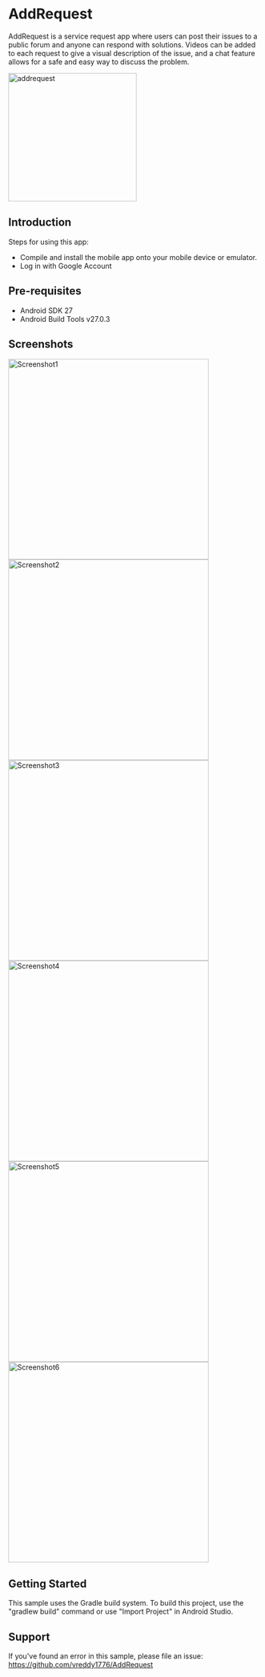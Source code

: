 AddRequest
===================================

AddRequest is a service request app where users can post their issues to a public forum and anyone can respond with solutions.  Videos can be added to each request to give a visual description of the issue, and a chat feature allows for a safe and easy way to discuss the problem.

<a href="https://www.dropbox.com/s/x1ramthejy271bo/google-play-store.svg?dl=0">
  <img src="https://www.dropbox.com/s/bucc2ve7tyzeqwc/addrequest.apk?dl=0" alt="addrequest" width="256" height="256"">
</a>


Introduction
------------

Steps for using this app:
* Compile and install the mobile app onto your mobile device or emulator.
* Log in with Google Account


Pre-requisites
--------------

- Android SDK 27
- Android Build Tools v27.0.3


Screenshots
-------------

<img src="https://www.dropbox.com/s/726ja8wtuc009bz/Screenshot_20180731-133656_AddRequest.jpg?raw=1" height="400" alt="Screenshot1"/> <img src="https://www.dropbox.com/s/teiidudipbwse7x/Screenshot_20180731-133648_AddRequest.jpg?raw=1" height="400" alt="Screenshot2"/> <img src="https://www.dropbox.com/s/49488uz3cmcblb7/Screenshot_20180731-133618_AddRequest.jpg?raw=1" height="400" alt="Screenshot3"/> <img src="https://www.dropbox.com/s/d9nvunkp1jwuo1h/Screenshot_20180731-152309_AddRequest.jpg?raw=1" height="400" alt="Screenshot4"/> <img src="https://www.dropbox.com/s/ti3xcei0zsylf28/Screenshot_20180731-132639_AddRequest.jpg?raw=1" height="400" alt="Screenshot5"/> <img src="https://www.dropbox.com/s/jvniakl4ijwvjk5/Screenshot_20180731-133856_AddRequest.jpg?raw=1" height="400" alt="Screenshot6"/>


Getting Started
---------------

This sample uses the Gradle build system. To build this project, use the
"gradlew build" command or use "Import Project" in Android Studio.


Support
-------

If you've found an error in this sample, please file an issue:
https://github.com/vreddy1776/AddRequest
